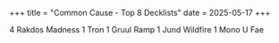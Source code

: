 +++
title = "Common Cause - Top 8 Decklists"
date = 2025-05-17
+++

4 Rakdos Madness
1 Tron
1 Gruul Ramp
1 Jund Wildfire
1 Mono U Fae

